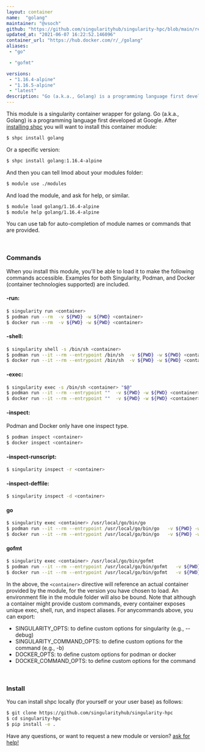 ```yaml
---
layout: container
name:  "golang"
maintainer: "@vsoch"
github: "https://github.com/singularityhub/singularity-hpc/blob/main/registry/golang/container.yaml"
updated_at: "2021-06-07 16:22:52.146096"
container_url: "https://hub.docker.com/r/_/golang"
aliases:
 - "go"

 - "gofmt"

versions:
 - "1.16.4-alpine"
 - "1.16.5-alpine"
 - "latest"
description: "Go (a.k.a., Golang) is a programming language first developed at Google."
---
```


This module is a singularity container wrapper for golang.
Go (a.k.a., Golang) is a programming language first developed at Google.
After [installing shpc](#install) you will want to install this container module:

```bash
$ shpc install golang
```

Or a specific version:

```bash
$ shpc install golang:1.16.4-alpine
```

And then you can tell lmod about your modules folder:

```bash
$ module use ./modules
```

And load the module, and ask for help, or similar.

```bash
$ module load golang/1.16.4-alpine
$ module help golang/1.16.4-alpine
```

You can use tab for auto-completion of module names or commands that are provided.

<br>

### Commands

When you install this module, you'll be able to load it to make the following commands accessible.
Examples for both Singularity, Podman, and Docker (container technologies supported) are included.

#### -run:

```bash
$ singularity run <container>
$ podman run --rm  -v ${PWD} -w ${PWD} <container>
$ docker run --rm  -v ${PWD} -w ${PWD} <container>
```

#### -shell:

```bash
$ singularity shell -s /bin/sh <container>
$ podman run --it --rm --entrypoint /bin/sh  -v ${PWD} -w ${PWD} <container>
$ docker run --it --rm --entrypoint /bin/sh  -v ${PWD} -w ${PWD} <container>
```

#### -exec:

```bash
$ singularity exec -s /bin/sh <container> "$@"
$ podman run --it --rm --entrypoint ""  -v ${PWD} -w ${PWD} <container> "$@"
$ docker run --it --rm --entrypoint ""  -v ${PWD} -w ${PWD} <container> "$@"
```

#### -inspect:

Podman and Docker only have one inspect type.

```bash
$ podman inspect <container>
$ docker inspect <container>
```

#### -inspect-runscript:

```bash
$ singularity inspect -r <container>
```

#### -inspect-deffile:

```bash
$ singularity inspect -d <container>
```


#### go
       
```bash
$ singularity exec <container> /usr/local/go/bin/go
$ podman run --it --rm --entrypoint /usr/local/go/bin/go   -v ${PWD} -w ${PWD} <container> -c " $@"
$ docker run --it --rm --entrypoint /usr/local/go/bin/go   -v ${PWD} -w ${PWD} <container> -c " $@"
```


#### gofmt
       
```bash
$ singularity exec <container> /usr/local/go/bin/gofmt
$ podman run --it --rm --entrypoint /usr/local/go/bin/gofmt   -v ${PWD} -w ${PWD} <container> -c " $@"
$ docker run --it --rm --entrypoint /usr/local/go/bin/gofmt   -v ${PWD} -w ${PWD} <container> -c " $@"
```



In the above, the `<container>` directive will reference an actual container provided
by the module, for the version you have chosen to load. An environment file in the
module folder will also be bound. Note that although a container
might provide custom commands, every container exposes unique exec, shell, run, and
inspect aliases. For anycommands above, you can export:

 - SINGULARITY_OPTS: to define custom options for singularity (e.g., --debug)
 - SINGULARITY_COMMAND_OPTS: to define custom options for the command (e.g., -b)
 - DOCKER_OPTS: to define custom options for podman or docker
 - DOCKER_COMMAND_OPTS: to define custom options for the command

<br>
  
### Install

You can install shpc locally (for yourself or your user base) as follows:

```bash
$ git clone https://github.com/singularityhub/singularity-hpc
$ cd singularity-hpc
$ pip install -e .
```

Have any questions, or want to request a new module or version? [ask for help!](https://github.com/singularityhub/singularity-hpc/issues)